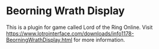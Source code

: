 # Beorning Wrath Display
This is a plugin for game called Lord of the Ring Online. Visit https://www.lotrointerface.com/downloads/info1178-BeorningWrathDisplay.html for more information.
